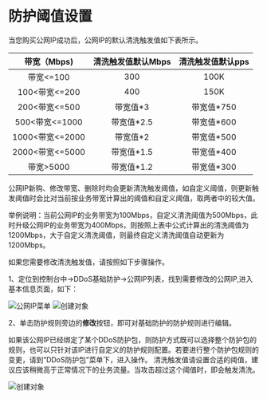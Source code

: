 # 防护阈值设置

当您购买公网IP成功后，公网IP的默认清洗触发值如下表所示。

|   带宽（Mbps)   | 清洗触发值默认Mbps | 清洗触发值默认pps |
| :-------------: | :----------------: | :---------------: |
|    带宽<=100    |        300         |       100K        |
|  100<带宽<=200  |        400         |       150K        |
|  200<带宽<=500  |      带宽值*3      |    带宽值*750     |
| 500<带宽<=1000  |     带宽值*2.5     |    带宽值*600     |
| 1000<带宽<=2000 |      带宽值*2      |    带宽值*500     |
| 2000<带宽<=5000 |     带宽值*1.5     |    带宽值*400     |
|    带宽>5000    |     带宽值*1.2     |    带宽值*300     |

公网IP新购、修改带宽、删除时均会更新清洗触发阈值，如自定义阈值，则更新触发阈值时会比对当前按业务带宽计算出的阈值和自定义阈值，取两者中的较大值。

举例说明：当前公网IP的业务带宽为100Mbps，自定义清洗阈值为500Mbps，此时升级公网IP的业务带宽为400Mbps，则按照上表中公式计算出的清洗阈值为1200Mbps，大于自定义清洗阈值，则最终自定义清洗阈值自动更新为1200Mbps。

如果您需要修改清洗触发值，请按照如下步骤操作。

1、定位到控制台中->DDoS基础防护->公网IP列表，找到需要修改的公网IP,进入基本信息页面，如下：

![公网IP菜单](https://github.com/jdcloudcom/cn/blob/Anti-DDoS/image/Basic%20Anti-DDos/IP-list.png)
![创建对象](https://github.com/jdcloudcom/cn/blob/Anti-DDoS/image/Basic%20Anti-DDos/basic%20message.png)

2、单击防护规则旁边的**修改**按钮，即可对基础防护的防护规则进行编辑。

如果该公网IP已经绑定了某个DDoS防护包，则防护方式既可以选择整个防护包的规则，也可以只针对该IP进行自定义的防护规则配置。若要进行整个防护包规则的变更，请到“DDoS防护包”菜单下，进入操作。
清洗触发值请设置合适的阈值，建议应该稍微高于正常情况下的业务流量。当攻击超过这个阈值时，即会触发清洗。

![创建对象](https://github.com/jdcloudcom/cn/blob/Anti-DDoS/image/Basic%20Anti-DDos/protection-rules.png)

